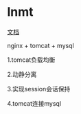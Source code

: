 # lnmt
[文档](https://jasonsimple.gitbooks.io/project/content/lnmt.html)

nginx + tomcat + mysql

1.tomcat负载均衡  

2.动静分离  

3.实现session会话保持  

4.tomcat连接mysql
